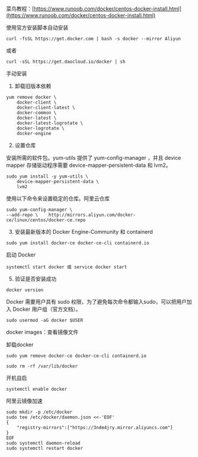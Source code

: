 菜鸟教程：[https://www.runoob.com/docker/centos-docker-install.html](https://www.runoob.com/docker/centos-docker-install.html)

使用官方安装脚本自动安装

```
curl -fsSL https://get.docker.com | bash -s docker --mirror Aliyun
```

或者

```
curl -sSL https://get.daocloud.io/docker | sh
```

手动安装

1. 卸载旧版本依赖

```
yum remove docker \
	docker-client \
	docker-client-latest \
	docker-common \
	docker-latest \
	docker-latest-logrotate \
	docker-logrotate \
	docker-engine
```

2. 设置仓库

安装所需的软件包。yum-utils 提供了 yum-config-manager ，并且 device mapper 存储驱动程序需要 device-mapper-persistent-data 和 lvm2。

```
sudo yum install -y yum-utils \
	device-mapper-persistent-data \
	lvm2
```

使用以下命令来设置稳定的仓库。阿里云仓库

```
sudo yum-config-manager \
--add-repo \    http://mirrors.aliyun.com/docker-ce/linux/centos/docker-ce.repo
```

3. 安装最新版本的 Docker Engine-Community 和 containerd

```
sudo yum install docker-ce docker-ce-cli containerd.io
```

启动 Docker

```
systemctl start docker 或 service docker start
```

5. 验证是否安装成功

```
docker version
```

Docker 需要用户具有 sudo 权限，为了避免每次命令都输入sudo，可以把用户加入 Docker 用户组（官方文档）。

```
sudo usermod -aG docker $USER
```

docker images：查看镜像文件

卸载docker

```
sudo yum remove docker-ce docker-ce-cli containerd.io
```

```
sudo rm -rf /var/lib/docker
```

开机自启

```
systemctl enable docker
```

阿里云镜像加速

```
sudo mkdir -p /etc/docker
sudo tee /etc/docker/daemon.json <<-'EOF' 
{ 
	"registry-mirrors":["https://3n4m4jry.mirror.aliyuncs.com"] 
} 
EOF 
sudo systemctl daemon-reload 
sudo systemctl restart docker
```